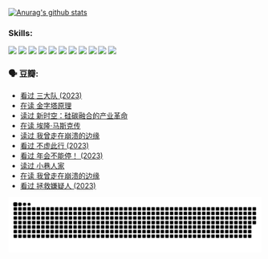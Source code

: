 
[![Anurag's github stats](https://github-readme-stats.vercel.app/api?username=w940853815)](https://github.com/anuraghazra/github-readme-stats)

### Skills:

<code><img height="32" src="https://cdn.jsdelivr.net/npm/simple-icons@v5/icons/python.svg"></code>
<code><img height="32" src="https://cdn.jsdelivr.net/npm/simple-icons@v5/icons/javascript.svg"></code>
<code><img height="32" src="https://cdn.jsdelivr.net/npm/simple-icons@v5/icons/django.svg"></code>
<code><img height="32" src="https://cdn.jsdelivr.net/npm/simple-icons@v5/icons/flask.svg"></code>
<code><img height="32" src="https://cdn.jsdelivr.net/npm/simple-icons@v5/icons/vuetify.svg"></code>
<code><img height="32" src="https://cdn.jsdelivr.net/npm/simple-icons@v5/icons/git.svg"></code>
<code><img height="32" src="https://cdn.jsdelivr.net/npm/simple-icons@v5/icons/docker.svg"></code>
<code><img height="32" src="https://cdn.jsdelivr.net/npm/simple-icons@v5/icons/postgresql.svg"></code>
<code><img height="32" src="https://cdn.jsdelivr.net/npm/simple-icons@v5/icons/elasticsearch.svg"></code>
<code><img height="32" src="https://cdn.jsdelivr.net/npm/simple-icons@v5/icons/macos.svg"></code>
<code><img height="32" src="https://cdn.jsdelivr.net/npm/simple-icons@v5/icons/linux.svg"></code>

### 🗣 豆瓣:

<!-- DOUBAN-ACTIVITIES:START -->
- [看过 三大队‎ (2023)](https://www.douban.com/people/136069238/status/4510323325/?_i=06940886)
- [在读 金字塔原理](https://www.douban.com/people/136069238/status/4507497587/?_i=06940886)
- [读过 新时空：硅碳融合的产业革命](https://www.douban.com/people/136069238/status/4506659177/?_i=06940886)
- [在读 埃隆·马斯克传](https://www.douban.com/people/136069238/status/4500417190/?_i=06940886)
- [读过 我曾走在崩溃的边缘](https://www.douban.com/people/136069238/status/4500416754/?_i=06940886)
- [看过 不虚此行‎ (2023)](https://www.douban.com/people/136069238/status/4499973052/?_i=06940886)
- [看过 年会不能停！‎ (2023)](https://www.douban.com/people/136069238/status/4498582002/?_i=06940886)
- [读过 小巷人家](https://www.douban.com/people/136069238/status/4489290935/?_i=06940886)
- [在读 我曾走在崩溃的边缘](https://www.douban.com/people/136069238/status/4489290559/?_i=06940886)
- [看过 拯救嫌疑人‎ (2023)](https://www.douban.com/people/136069238/status/4477421513/?_i=06940886)
<!-- DOUBAN-ACTIVITIES:END -->


![Snake animation](https://raw.githubusercontent.com/w940853815/w940853815/output/github-contribution-grid-snake.svg)

<!--
**w940853815/w940853815** is a ✨ _special_ ✨ repository because its `README.md` (this file) appears on your GitHub profile.

Here are some ideas to get you started:

- 🔭 I’m currently working on ...
- 🌱 I’m currently learning ...
- 👯 I’m looking to collaborate on ...
- 🤔 I’m looking for help with ...
- 💬 Ask me about ...
- 📫 How to reach me: ...
- 😄 Pronouns: ...
- ⚡ Fun fact: ...
-->

